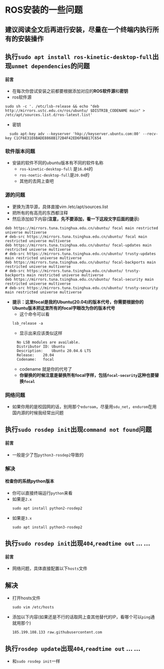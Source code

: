 # ROS安装的一些问题 
## 建议阅读全文后再进行安装，尽量在一个终端内执行所有的安装操作
## 执行`sudo apt install ros-kinetic-desktop-full`出现`unmet dependencies`的问题
#### **前言**
  - 在每次你尝试安装之前都要根据添加对应的**ROS软件源**和**密钥**
  - ros软件源
  ```shell
  sudo sh -c '. /etc/lsb-release && echo "deb http://mirrors.ustc.edu.cn/ros/ubuntu/ $DISTRIB_CODENAME main" > /etc/apt/sources.list.d/ros-latest.list'
  ```
  - 密钥
  ```shell
    sudo apt-key adv --keyserver 'hkp://keyserver.ubuntu.com:80' --recv-key C1CF6E31E6BADE8868B172B4F42ED6FBAB17C654
  ```
### 软件版本问题
- 安装的软件不同的ubuntu版本有不同的软件名称
  - `ros-kinetic-desktop-full` 是`16.04`的
  - `ros-noetic-desktop-full`是`20.04`的
  - 其他的去网上查吧
### 源的问题
  - 更换为清华源，具体直接vim /etc/apt/sources.list
  - 把所有的有高亮的东西都注释
  - 然后添加如下内容(**注意，先不要添加，看一下这段文字后面的提示**)
```shell
deb https://mirrors.tuna.tsinghua.edu.cn/ubuntu/ focal main restricted universe multiverse
# deb-src https://mirrors.tuna.tsinghua.edu.cn/ubuntu/ focal main restricted universe multiverse
deb https://mirrors.tuna.tsinghua.edu.cn/ubuntu/ focal-updates main restricted universe multiverse
# deb-src https://mirrors.tuna.tsinghua.edu.cn/ubuntu/ trusty-updates main restricted universe multiverse
deb https://mirrors.tuna.tsinghua.edu.cn/ubuntu/ focal-backports main restricted universe multiverse
# deb-src https://mirrors.tuna.tsinghua.edu.cn/ubuntu/ trusty-backports main restricted universe multiverse
deb https://mirrors.tuna.tsinghua.edu.cn/ubuntu/ focal-security main restricted universe multiverse
# deb-src https://mirrors.tuna.tsinghua.edu.cn/ubuntu/ trusty-security main restricted universe multiverse
```
- **提示：这里focal是我的Ubuntu(20.04)的版本代号，你需要根据你的Ubuntu版本把这里所有的focal字眼改为你的版本代号**
  - 这个命令可以看
  ```shell
  lsb_release -a
  ```
  - 显示出来应该类似这样
  ```shell
    No LSB modules are available.
    Distributor ID:	Ubuntu
    Description:	Ubuntu 20.04.6 LTS
    Release:	20.04
    Codename:	focal
  ```
  - codename 就是你的代号了
  - **你替换的时候注意是替换所有focal字样，包括`focal-security`这种也要替换`focal`**
### **网络问题**
  - 如果你用的是校园网的话，别用那个`eduroam`，尽量用`sdu_net`，`endurom`在用国内源的时候我经常出问题
## 执行`sudo rosdep init`出现`command not found`问题
#### 前言
- 一般是少了包`python3-rosdep2`导致的
### 解决
#### 检查你的系统python版本
- 你可以直接终端运行`python`来看
- 如果是`2.x`
  ```shell
  sudo apt install python2-rosdep2
  ```
- 如果是`3.x`
  ```3.x
  sudo apt install python3-rosdep2
  ```
## 执行`sudo rosdep init`出现`404`,`readtime out`  ... ...
#### 前言
- 网络问题，具体直接配置以下`hosts`文件
## 解决
- 打开hosts文件
    ```shell
    sudo vim /etc/hosts
    ```
- 添加以下内容(如果还是不行的话取网上查其他替代的IP，看哪个可以`ping`通就用那个)
    ```shell
    185.199.108.133 raw.githubusercontent.com
    ```
## 执行`rosdep update`出现`404`,`readtime out`  ... ...
- 和`sudo rosdep init`一样